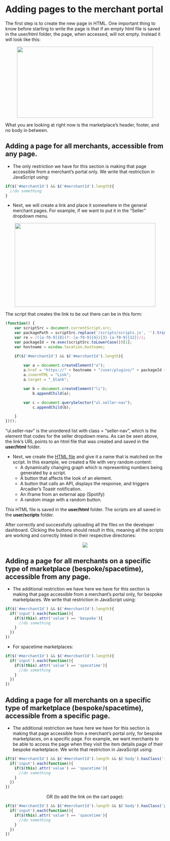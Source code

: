 Adding pages to the merchant portal
===================================
The first step is to create the new page in HTML. One important thing to know before starting to
write the page is that if an empty html file is saved in the user/html folder, the page, when accessed,
will not empty.
Instead it will look like this:

<p align="center"><img src="https://drive.google.com/uc?id=1UBVbRDJPewDOMhBHeQGa3rOUWV2b4nwR" width="430px" height="225px"/></p>

What you are looking at right now is the marketplace’s header, footer, and no body in between.

## Adding a page for all merchants, accessible from any page. ##
* The only restriction we have for this section is making that page accessible from a merchant’s portal only. We write that restriction in JavaScript using:
```javascript
if($('#merchantId') && $('#merchantId').length){
  //do something
}
```
* Next, we will create a link and place it somewhere in the general merchant pages. For example, if we want to put it in the “Seller” dropdown menu. 
<p align="center"><img src="https://drive.google.com/uc?id=1ch_bxdY8-jx2_O_g8p6jVCvdklMCzosJ" height="265px" width="445px"/></p>
The script that creates the link to be out there can be in this form:

```javascript
(function() {
    var scriptSrc = document.currentScript.src;
    var packagePath = scriptSrc.replace('/scripts/scripts.js', '').trim();
    var re = /([a-f0-9]{8}(?:-[a-f0-9]{4}){3}-[a-f0-9]{12})/i;
    var packageId = re.exec(scriptSrc.toLowerCase())[1];
    var hostname = window.location.hostname;

    if($('#merchantId') && $('#merchantId').length){
      
        var a = document.createElement("a"); 
        a.href = "https://" + hostname + "/user/plugins/" + packageId + "/link.html";
        a.innerHTML = "Link"; 
        a.target = "_blank";

        var b = document.createElement("li");
            b.appendChild(a);

        var c = document.querySelector("ul.seller-nav");
            c.appendChild(b);

    }
})();
```

“ul.seller-nav” is the unordered list with class = “seller-nav”, which is the element that codes for the
seller dropdown menu.
As can be seen above, the link’s URL points to an html file that was created and saved in the **user/html** folder.

* Next, we create the [HTML file](https://github.com/Arcadier/Tutorials/blob/master/Adding%20a%20new%20page%20to%20merchant/user/html/link.html) and give it a name that is matched on the script. In this example, we created a file with very random content:
  * A dynamically changing graph which is representing numbers being generated by a script.
  * A button that affects the look of an element.
  * A button that calls an API, displays the response, and triggers Arcadier’s Toastr notification.
  * An iframe from an external app (Spotify)
  * A random image with a random button.


This HTML file is saved in the **user/html** folder.
The scripts are all saved in the **user/scripts** folder.

After correctly and successfully uploading all the files on the developer dashboard. Clicking the buttons should result in this, meaning all the scripts are working and correctly linked in
their respective directories:

<p align="center"><img src="https://drive.google.com/uc?id=1Y-Lqp0aSB69ukqjUWiRCnoiz9HreJv1L"/></p>

## Adding a page for all merchants on a specific type of marketplace (bespoke/spacetime), accessible from any page. ##
* The additional restriction we have here we have for this section is making that page accessible from a merchant’s portal only, for bespoke marketplaces. We write that restriction in JavaScript using:
```javascript
if($('#merchantId') && $('#merchantId').length){
  if('input').each(function(){
    if($(this).attr('value') == 'bespoke'){
      //do something
    }
  })
})
```
* For spacetime marketplaces:
```javascript
if($('#merchantId') && $('#merchantId').length){
  if('input').each(function(){
    if($(this).attr('value') == 'spacetime'){
      //do something
    }
  })
})
```
## Adding a page for all merchants on a specific type of marketplace (bespoke/spacetime), accessible from a specific page. ##

* The additional restriction we have here we have for this section is making that page
accessible from a merchant’s portal only, for bespoke marketplaces, on a specific page. For
example, we want merchants to be able to access the page when they visit the item details
page of their bespoke marketplace. We write that restriction in JavaScript using:
```javascript
if($('#merchantId') && $('#merchantId').length && $('body').hasClass('item-detail-page')){
  if('input').each(function(){
    if($(this).attr('value') == 'spacetime'){
      //do something
    }
  })
})
```
<p align="center">OR (to add the link on the cart page):</p>

```javascript
if($('#merchantId') && $('#merchantId').length && $('body').hasClass('page-cart')){
  if('input').each(function(){
    if($(this).attr('value') == 'spacetime'){
      //do something
    }
  })
})
```
